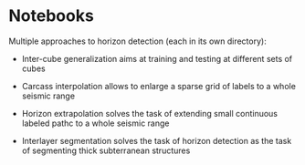 # Notebooks

Multiple approaches to horizon detection (each in its own directory):

* Inter-cube generalization aims at training and testing at different sets of cubes

* Carcass interpolation allows to enlarge a sparse grid of labels to a whole seismic range

* Horizon extrapolation solves the task of extending small continuous labeled pathc to a whole seismic range

* Interlayer segmentation solves the task of horizon detection as the task of segmenting thick subterranean structures

